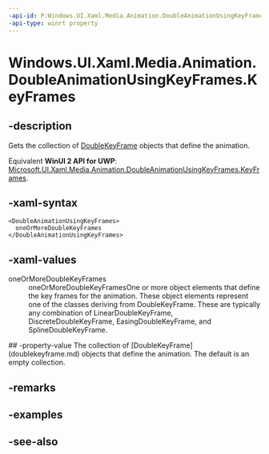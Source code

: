 ```yaml
---
-api-id: P:Windows.UI.Xaml.Media.Animation.DoubleAnimationUsingKeyFrames.KeyFrames
-api-type: winrt property
---
```


<!-- Property syntax
public Windows.UI.Xaml.Media.Animation.DoubleKeyFrameCollection KeyFrames { get; }
-->

# Windows.UI.Xaml.Media.Animation.DoubleAnimationUsingKeyFrames.KeyFrames

## -description
Gets the collection of [DoubleKeyFrame](doublekeyframe.md) objects that define the animation.

Equivalent **WinUI 2 API for UWP**: [Microsoft.UI.Xaml.Media.Animation.DoubleAnimationUsingKeyFrames.KeyFrames](/windows/winui/api/microsoft.ui.xaml.media.animation.doubleanimationusingkeyframes.keyframes).

## -xaml-syntax
```xaml
<DoubleAnimationUsingKeyFrames>
  oneOrMoreDoubleKeyFrames
</DoubleAnimationUsingKeyFrames>
```


## -xaml-values
<dl><dt>oneOrMoreDoubleKeyFrames</dt><dd>oneOrMoreDoubleKeyFramesOne or more object elements that define the key frames for the animation. These object elements represent one of the classes deriving from DoubleKeyFrame. These are typically any combination of LinearDoubleKeyFrame, DiscreteDoubleKeyFrame, EasingDoubleKeyFrame, and SplineDoubleKeyFrame.</dd>
</dl>
## -property-value
The collection of [DoubleKeyFrame](doublekeyframe.md) objects that define the animation. The default is an empty collection.

## -remarks

## -examples

## -see-also

